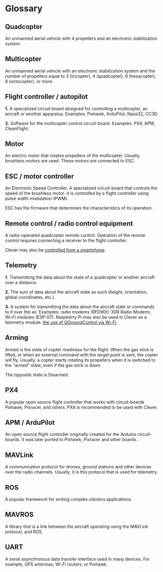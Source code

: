 # Glossary

## Quadcopter

An unmanned aerial vehicle with 4 propellers and an electronic stabilization system.

## Multicopter

An unmanned aerial vehicle with an electronic stabilization system and the number of propellers equal to 3 (tricopter), 4 (quadcopter), 6 (hexacopter), 8 (octocopter), or more.

## Flight controller / autopilot

**1\.** A specialized circuit-board designed for controlling a multicopter, an aircraft or another apparatus. Examples:
Pixhawk, ArduPilot, Naze32, CC3D.

**2\.** Software for the multicopter control circuit-board. Examples: PX4, APM, CleanFlight.

## Motor

An electric motor that rotates propellers of the multicopter. Usually, brushless motors are used. These motors are connected to ESC.

## ESC / motor controller

An Electronic Speed Controller. A specialized circuit-board that controls the speed of the brushless motor. It is controlled by a flight controller using pulse width modulation (PWM).

ESC has the firmware that determines the characteristics of its operation.

## Remote control / radio control equipment

A radio-operated quadcopter remote control. Operation of the remote control requires connecting a receiver to the flight controller.

Clever may also be [controlled from a smartphone](rc.md).

## Telemetry

**1\.** Transmitting the data about the state of a quadcopter or another aircraft over a distance.

**2\.** The sum of data about the aircraft state as such (height, orientation, global coordinates, etc.).

**3\.** A system for transmitting the data about the  aircraft state or commands to it over the air. Examples: radio modems (RFD900, 3DR Radio Modem), Wi-Fi modules (ESP-07). Raspberry Pi may also be used in Clever as a telemetry module: [the use of QGroundControl via Wi-Fi](gcs_bridge.md).

## Arming

Armed is the state of copter readiness for the flight. When the gas stick is lifted, or when an external command with the target point is sent, the copter will fly. Usually, a copter starts rotating its propellers when it is switched to the "armed" state, even if the gas stick is down.

The opposite state is Disarmed.

## PX4

A popular open source flight controller that works with circuit-boards Pixhawk, Pixracer, and others. PX4 is recommended to be used with Clever.

## APM / ArduPilot

An open source flight controller originally created for the Arduino circuit-boards. It was later ported to Pixhawk, Pixracer and other boards.

## MAVLink

A communication protocol for drones, ground stations and other devices over the radio channels. Usually, it is this protocol that is used for telemetry.

## ROS

A popular framework for writing complex robotics applications.

## MAVROS

A library that is a link between the aircraft operating using the MAVLink protocol, and ROS.

## UART

A serial asynchronous data transfer interface used in many devices. For example, GPS antennas, Wi-Fi routers, or Pixhawk.
